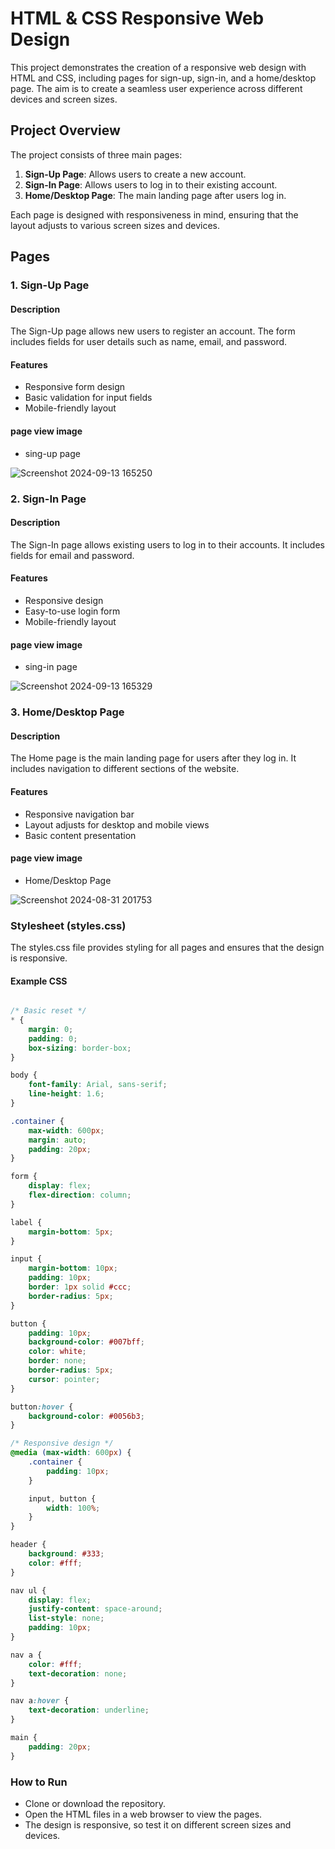# HTML & CSS Responsive Web Design

This project demonstrates the creation of a responsive web design with HTML and CSS, including pages for sign-up, sign-in, and a home/desktop page. The aim is to create a seamless user experience across different devices and screen sizes.

## Project Overview

The project consists of three main pages:
1. **Sign-Up Page**: Allows users to create a new account.
2. **Sign-In Page**: Allows users to log in to their existing account.
3. **Home/Desktop Page**: The main landing page after users log in.

Each page is designed with responsiveness in mind, ensuring that the layout adjusts to various screen sizes and devices.

## Pages

### 1. Sign-Up Page

#### Description
The Sign-Up page allows new users to register an account. The form includes fields for user details such as name, email, and password.

#### Features
- Responsive form design
- Basic validation for input fields
- Mobile-friendly layout

#### page view image
- sing-up page

![Screenshot 2024-09-13 165250](https://github.com/user-attachments/assets/568bb2a1-8dca-4c38-8de5-34cbce1aaa66)

### 2. Sign-In Page
#### Description
The Sign-In page allows existing users to log in to their accounts. It includes fields for email and password.

#### Features
- Responsive design
- Easy-to-use login form
- Mobile-friendly layout

#### page view image
- sing-in page

![Screenshot 2024-09-13 165329](https://github.com/user-attachments/assets/2d78a3c4-c663-4956-8e49-32b477f21511)

### 3. Home/Desktop Page
#### Description
The Home page is the main landing page for users after they log in. It includes navigation to different sections of the website.

#### Features
- Responsive navigation bar
- Layout adjusts for desktop and mobile views
- Basic content presentation

#### page view image
- Home/Desktop Page

![Screenshot 2024-08-31 201753](https://github.com/user-attachments/assets/8bbcb413-5e7b-47fd-8d98-57959d919556)

### Stylesheet (styles.css)
The styles.css file provides styling for all pages and ensures that the design is responsive.

#### Example CSS
```css

/* Basic reset */
* {
    margin: 0;
    padding: 0;
    box-sizing: border-box;
}

body {
    font-family: Arial, sans-serif;
    line-height: 1.6;
}

.container {
    max-width: 600px;
    margin: auto;
    padding: 20px;
}

form {
    display: flex;
    flex-direction: column;
}

label {
    margin-bottom: 5px;
}

input {
    margin-bottom: 10px;
    padding: 10px;
    border: 1px solid #ccc;
    border-radius: 5px;
}

button {
    padding: 10px;
    background-color: #007bff;
    color: white;
    border: none;
    border-radius: 5px;
    cursor: pointer;
}

button:hover {
    background-color: #0056b3;
}

/* Responsive design */
@media (max-width: 600px) {
    .container {
        padding: 10px;
    }

    input, button {
        width: 100%;
    }
}

header {
    background: #333;
    color: #fff;
}

nav ul {
    display: flex;
    justify-content: space-around;
    list-style: none;
    padding: 10px;
}

nav a {
    color: #fff;
    text-decoration: none;
}

nav a:hover {
    text-decoration: underline;
}

main {
    padding: 20px;
}
```

### How to Run
- Clone or download the repository.
- Open the HTML files in a web browser to view the pages.
- The design is responsive, so test it on different screen sizes and devices.




